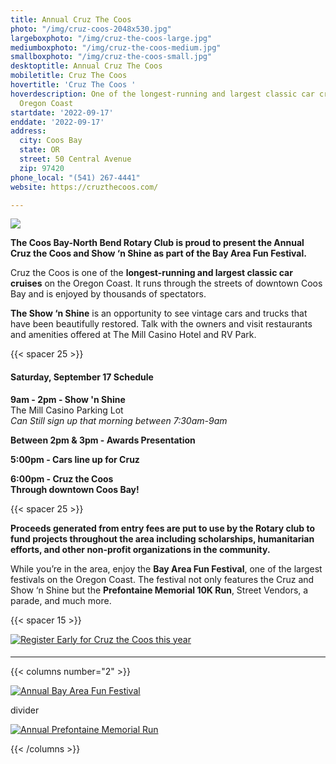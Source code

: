 ```yaml
---
title: Annual Cruz The Coos
photo: "/img/cruz-coos-2048x530.jpg"
largeboxphoto: "/img/cruz-the-coos-large.jpg"
mediumboxphoto: "/img/cruz-the-coos-medium.jpg"
smallboxphoto: "/img/cruz-the-coos-small.jpg"
desktoptitle: Annual Cruz The Coos
mobiletitle: Cruz The Coos
hovertitle: 'Cruz The Coos '
hoverdescription: One of the longest-running and largest classic car cruises on the
  Oregon Coast
startdate: '2022-09-17'
enddate: '2022-09-17'
address:
  city: Coos Bay
  state: OR
  street: 50 Central Avenue
  zip: 97420
phone_local: "(541) 267-4441"
website: https://cruzthecoos.com/

---
```

![](/img/cruz-coos-768x512.jpeg)

**The Coos Bay-North Bend Rotary Club is proud to present the Annual Cruz the Coos and Show ‘n Shine as part of the Bay Area Fun Festival.**

Cruz the Coos is one of the **longest-running and largest classic car cruises** on the Oregon Coast. It runs through the streets of downtown Coos Bay and is enjoyed by thousands of spectators.

**The Show ‘n Shine** is an opportunity to see vintage cars and trucks that have been beautifully restored. Talk with the owners and visit restaurants and amenities offered at The Mill Casino Hotel and RV Park.

{{< spacer 25 >}}

#### Saturday, September 17 Schedule

**9am - 2pm - Show 'n Shine**   
The Mill Casino Parking Lot  
_Can Still sign up that morning between 7:30am-9am_

**Between 2pm & 3pm - Awards Presentation**

**5:00pm - Cars line up for Cruz**

**6:00pm - Cruz the Coos  
Through downtown Coos Bay!**

{{< spacer 25 >}}

**Proceeds generated from entry fees are put to use by the Rotary club to fund projects throughout the area including scholarships, humanitarian efforts, and other non-profit organizations in the community.**

While you’re in the area, enjoy the **Bay Area Fun Festival**, one of the largest festivals on the Oregon Coast. The festival not only features the Cruz and Show ‘n Shine but the **Prefontaine Memorial 10K Run**, Street Vendors, a parade, and much more.

{{< spacer 15 >}}

[![Register Early for Cruz the Coos this year](/img/register-early-banner-07-22-v02.jpg)](https://cruzthecoos.com/registration)

#### 

***

{{< columns number="2" >}}

[![Annual Bay Area Fun Festival](/img/bay-area-fun-festival-column.jpg)](/event/annual-bay-area-fun-festival-2020/)

divider

[![Annual Prefontaine Memorial Run](/img/prefontaine-run-column.jpg)](/event/annual-prefontaine-memorial-run/)

{{< /columns >}}